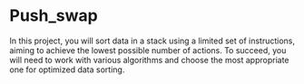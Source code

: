# Push_swap
In this project, you will sort data in a stack using a limited set of instructions, aiming to achieve the lowest possible number of actions. To succeed, you will need to work with various algorithms and choose the most appropriate one for optimized data sorting.
